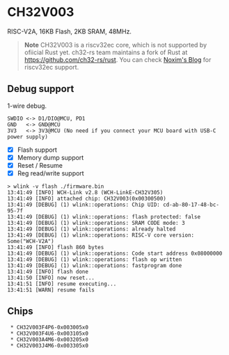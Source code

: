 # CH32V003

RISC-V2A, 16KB Flash, 2KB SRAM, 48MHz.

> **Note**
> CH32V003 is a riscv32ec core, which is not supported by ofiicial Rust yet.
> ch32-rs team maintains a fork of Rust at <https://github.com/ch32-rs/rust>.
> You can check [Noxim's Blog](https://noxim.xyz/blog/rust-ch32v003/introduction/) for riscv32ec support.

## Debug support

1-wire debug.

```text
SWDIO <-> D1/DIO@MCU, PD1
GND   <-> GND@MCU
3V3   <-> 3V3@MCU (No need if you connect your MCU board with USB-C power supply)
```

- [x] Flash support
- [x] Memory dump support
- [x] Reset / Resume
- [x] Reg read/write support

```console
> wlink -v flash ./firmware.bin
13:41:49 [INFO] WCH-Link v2.8 (WCH-LinkE-CH32V305)
13:41:49 [INFO] attached chip: CH32V003(0x00300500)
13:41:49 [DEBUG] (1) wlink::operations: Chip UID: cd-ab-80-17-48-bc-95-7f
13:41:49 [DEBUG] (1) wlink::operations: flash protected: false
13:41:49 [DEBUG] (1) wlink::operations: SRAM CODE mode: 3
13:41:49 [DEBUG] (1) wlink::operations: already halted
13:41:49 [DEBUG] (1) wlink::operations: RISC-V core version: Some("WCH-V2A")
13:41:49 [INFO] flash 860 bytes
13:41:49 [DEBUG] (1) wlink::operations: Code start address 0x08000000
13:41:49 [DEBUG] (1) wlink::operations: flash op written
13:41:49 [DEBUG] (1) wlink::operations: fastprogram done
13:41:49 [INFO] flash done
13:41:50 [INFO] now reset...
13:41:51 [INFO] resume executing...
13:41:51 [WARN] resume fails
```

## Chips

```
 * CH32V003F4P6-0x003005x0
 * CH32V003F4U6-0x003105x0
 * CH32V003A4M6-0x003205x0
 * CH32V003J4M6-0x003305x0
```
